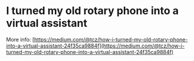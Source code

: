 # I turned my old rotary phone into a virtual assistant

More info: [https://medium.com/@tcz/how-i-turned-my-old-rotary-phone-into-a-virtual-assistant-24f35ca9884f](https://medium.com/@tcz/how-i-turned-my-old-rotary-phone-into-a-virtual-assistant-24f35ca9884f)
